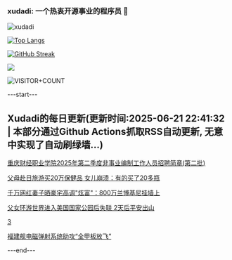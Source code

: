 ### xudadi: 一个热衷开源事业的程序员 👋

![xudadi](https://github-readme-stats-git-masterorgs-github-readme-stats-team.vercel.app/api?username=xudadi)

[![Top Langs](https://github-readme-stats.vercel.app/api/top-langs/?username=xudadi)](https://github.com/anuraghazra/github-readme-stats)

[![GitHub Streak](https://streak-stats.demolab.com?user=xudadi&locale=zh_Hans)](https://git.io/streak-stats)

![](https://raw.githubusercontent.com/xudadi/xudadi/main/assets/github-contribution-grid-snake.svg)

![VISITOR+COUNT](https://komarev.com/ghpvc/?username=xudadi&label=VISITOR+COUNT)


---start---

## Xudadi的每日更新(更新时间:2025-06-21 22:41:32 | 本部分通过Github Actions抓取RSS自动更新, 无意中实现了自动刷绿墙...)

[重庆财经职业学院2025年第二季度非事业编制工作人员招聘简章(第二批)](https://www.gongkaoleida.com/article/2465127)

[父母赴日旅游买20万保健品 女儿崩溃：有的买了20多瓶](https://m.163.com/news/article/K2J7GDHQ053469LG.html)

[千万网红妻子晒豪宅高调"炫富"：800万兰博基尼挂墙上](https://m.163.com/news/article/K2IU7J6V0550B6IS.html)

[父女环游世界进入美国国家公园后失联 2天后平安出山](https://m.163.com/news/article/K2J4A4VM051492LM.html)

[3](https://m.163.com/touch/news/sub/domestic)

[福建舰电磁弹射系统助攻“全甲板放飞”](https://m.163.com/news/article/K2IID0AE053469LG.html)

---end---
